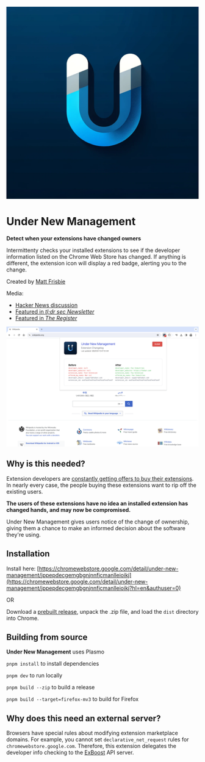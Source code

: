 ![Under New Management](assets/icon.png)

# Under New Management

**Detect when your extensions have changed owners**

Intermittenty checks your installed extensions to see if the developer information listed on the Chrome Web Store has changed. If anything is different, the extension icon will display a red badge, alerting you to the change.

Created by [Matt Frisbie](https://www.mattfriz.com/)

Media:

- [Hacker News discussion](https://news.ycombinator.com/item?id=39620060)
- [Featured in *tl;dr sec Newsletter*](https://tldrsec.com/p/tldr-sec-221)
- [Featured in *The Register*](https://www.theregister.com/2024/03/07/chrome_extension_changes/)

![image](unm-screenshot-1280x800.png)

## Why is this needed?

Extension developers are [constantly getting offers to buy their extensions](https://github.com/extesy/hoverzoom/discussions/670). In nearly every case, the people buying these extensions want to rip off the existing users.

**The users of these extensions have no idea an installed extension has changed hands, and may now be compromised.**

Under New Management gives users notice of the change of ownership, giving them a chance to make an informed decision about the software they're using.

## Installation

Install here: [https://chromewebstore.google.com/detail/under-new-management/jppepdecgemgbgnjnnfjcmanlleioikj](https://chromewebstore.google.com/detail/under-new-management/jppepdecgemgbgnjnnfjcmanlleioikj?hl=en&authuser=0)

OR

Download a [prebuilt release](https://github.com/classvsoftware/under-new-management/releases), unpack the .zip file, and load the `dist` directory into Chrome.

## Building from source

**Under New Management** uses Plasmo

`pnpm install` to install dependencies

`pnpm dev` to run locally

`pnpm build --zip` to build a release

`pnpm build --target=firefox-mv3` to build for Firefox

## Why does this need an external server?

Browsers have special rules about modifying extension marketplace domains. For example, you cannot set `declarative_net_request` rules for `chromewebstore.google.com`. Therefore, this extension delegates the developer info checking to the [ExBoost](https://extensionboost.com) API server.
